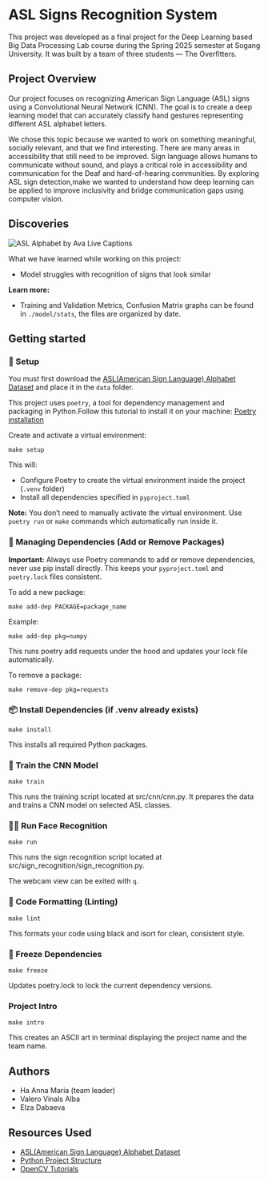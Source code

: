 # ASL Signs Recognition System

This project was developed as a final project for the Deep Learning based Big
Data Processing Lab course during the Spring 2025 semester at Sogang University.
It was built by a team of three students — The Overfitters.

## Project Overview

Our project focuses on recognizing American Sign Language (ASL) signs using a
Convolutional Neural Network (CNN). The goal is to create a deep learning model
that can accurately classify hand gestures representing different ASL alphabet
letters.

We chose this topic because we wanted to work on something meaningful, socially
relevant, and that we find interesting. There are many areas in accessibility
that still need to be improved. Sign language allows humans to communicate
without sound, and plays a critical role in accessibility and communication for
the Deaf and hard-of-hearing communities. By exploring ASL sign detection,make
we wanted to understand how deep learning can be applied to improve inclusivity
and bridge communication gaps using computer vision.

## Discoveries

![ASL Alphabet by Ava Live Captions](https://cdn.prod.website-files.com/5f0a377561756321899b9e96/67d807d703544680ff4f3b15__asl-alphabet.png)

What we have learned while working on this project:

- Model struggles with recognition of signs that look similar

**Learn more:**

- Training and Validation Metrics, Confusion Matrix graphs can be found in
  `./model/stats`, the files are organized by date.

## Getting started

### 🔧 Setup

You must first download the
[ASL(American Sign Language) Alphabet Dataset](https://www.kaggle.com/datasets/debashishsau/aslamerican-sign-language-aplhabet-dataset)
and place it in the `data` folder.

This project uses `poetry`, a tool for dependency management and packaging in
Python.Follow this tutorial to install it on your machine:
[Poetry installation](https://python-poetry.org/docs/)

Create and activate a virtual environment:

```
make setup
```

This will:

- Configure Poetry to create the virtual environment inside the project (`.venv`
  folder)
- Install all dependencies specified in `pyproject.toml`

**Note:** You don’t need to manually activate the virtual environment. Use
`poetry run` or `make` commands which automatically run inside it.

### 🚨 Managing Dependencies (Add or Remove Packages)

**Important:** Always use Poetry commands to add or remove dependencies, never
use pip install directly. This keeps your `pyproject.toml` and `poetry.lock`
files consistent.

To add a new package:

```
make add-dep PACKAGE=package_name

```

Example:

```
make add-dep pkg=numpy

```

This runs poetry add requests under the hood and updates your lock file
automatically.

To remove a package:

```
make remove-dep pkg=requests

```

### 📦 Install Dependencies (if .venv already exists)

```
make install
```

This installs all required Python packages.

### 🧠 Train the CNN Model

```
make train
```

This runs the training script located at src/cnn/cnn.py. It prepares the data
and trains a CNN model on selected ASL classes.

### 🧑‍🦰 Run Face Recognition

```
make run

```

This runs the sign recognition script located at
src/sign_recognition/sign_recognition.py.

The webcam view can be exited with `q`.

### 🧹 Code Formatting (Linting)

```
make lint
```

This formats your code using black and isort for clean, consistent style.

### 📌 Freeze Dependencies

```
make freeze

```

Updates poetry.lock to lock the current dependency versions.

### Project Intro

```
make intro
```

This creates an ASCII art in terminal displaying the project name and the team
name.

## Authors

- Ha Anna Maria (team leader)
- Valero Vinals Alba
- Elza Dabaeva

## Resources Used

- [ASL(American Sign Language) Alphabet Dataset](https://www.kaggle.com/datasets/debashishsau/aslamerican-sign-language-aplhabet-dataset?resource=download)
- [Python Project Structure](https://docs.python-guide.org/writing/structure/)
- [OpenCV Tutorials](https://docs.opencv.org/4.x/d9/df8/tutorial_root.html)
